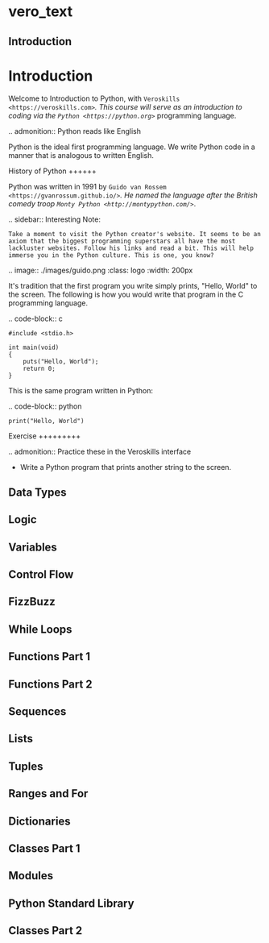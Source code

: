 # vero_text

## Introduction

Introduction
============

Welcome to Introduction to Python, with `Veroskills <https://veroskills.com>`_. This course will serve as an introduction to coding via the `Python <https://python.org>`_ programming language.

.. admonition:: Python reads like English

   Python is the ideal first programming language. We write Python code in a manner that is analogous to written English.

History of Python
++++++ 

Python was written in 1991 by `Guido van Rossem <https://gvanrossum.github.io/>`_. He named the language after the British comedy troop `Monty Python <http://montypython.com/>`_.

.. sidebar:: Interesting Note:

    Take a moment to visit the Python creator's website. It seems to be an axiom that the biggest programming superstars all have the most lackluster websites. Follow his links and read a bit. This will help immerse you in the Python culture. This is one, you know?

.. image:: ./images/guido.png
    :class: logo
    :width: 200px


It's tradition that the first program you write simply prints, "Hello, World" to the screen. The following is how you would write that program in the C programming language.

.. code-block:: c

    #include <stdio.h>

    int main(void)
    {
        puts("Hello, World");
        return 0;
    }

This is the same program written in Python:

.. code-block:: python

    print("Hello, World")


Exercise
+++++++++

.. admonition:: Practice these in the Veroskills interface

   - Write a Python program that prints another string to the screen.

## Data Types

## Logic

## Variables

## Control Flow

## FizzBuzz

## While Loops

## Functions Part 1

## Functions Part 2

## Sequences

## Lists

## Tuples

## Ranges and For

## Dictionaries

## Classes Part 1

## Modules

## Python Standard Library

## Classes Part 2




